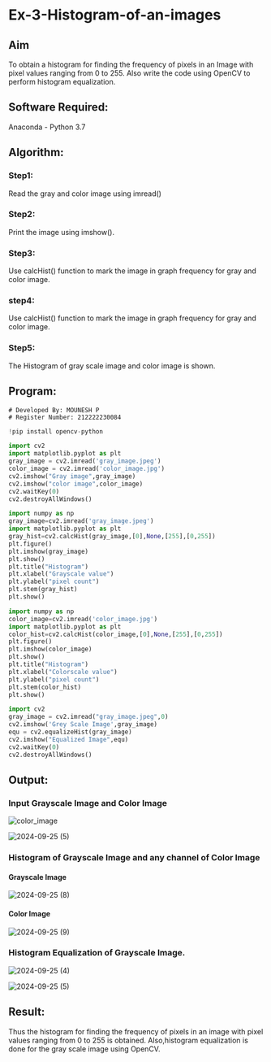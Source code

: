 # Ex-3-Histogram-of-an-images
## Aim
To obtain a histogram for finding the frequency of pixels in an Image with pixel values ranging from 0 to 255. Also write the code using OpenCV to perform histogram equalization.

## Software Required:
Anaconda - Python 3.7

## Algorithm:
### Step1:
Read the gray and color image using imread()

### Step2:
Print the image using imshow().

### Step3:
Use calcHist() function to mark the image in graph frequency for gray and color image.

### step4:
Use calcHist() function to mark the image in graph frequency for gray and color image.

### Step5:
The Histogram of gray scale image and color image is shown.


## Program:
```
# Developed By: MOUNESH P
# Register Number: 212222230084
``` 
```python
!pip install opencv-python

import cv2
import matplotlib.pyplot as plt
gray_image = cv2.imread('gray_image.jpeg')
color_image = cv2.imread('color_image.jpg')
cv2.imshow("Gray image",gray_image)
cv2.imshow("color image",color_image)
cv2.waitKey(0)
cv2.destroyAllWindows()

import numpy as np
gray_image=cv2.imread('gray_image.jpeg')
import matplotlib.pyplot as plt 
gray_hist=cv2.calcHist(gray_image,[0],None,[255],[0,255])
plt.figure()
plt.imshow(gray_image)
plt.show()
plt.title("Histogram")
plt.xlabel("Grayscale value")
plt.ylabel("pixel count")
plt.stem(gray_hist)
plt.show()

import numpy as np
color_image=cv2.imread('color_image.jpg')
import matplotlib.pyplot as plt 
color_hist=cv2.calcHist(color_image,[0],None,[255],[0,255])
plt.figure()
plt.imshow(color_image)
plt.show()
plt.title("Histogram")
plt.xlabel("Colorscale value")
plt.ylabel("pixel count")
plt.stem(color_hist)
plt.show()

import cv2
gray_image = cv2.imread("gray_image.jpeg",0)
cv2.imshow('Grey Scale Image',gray_image)
equ = cv2.equalizeHist(gray_image)
cv2.imshow("Equalized Image",equ)
cv2.waitKey(0)
cv2.destroyAllWindows()


```
## Output:
### Input Grayscale Image and Color Image
![color_image](https://github.com/user-attachments/assets/d7449ce5-2a5c-446b-a295-e16755b9314b)

![2024-09-25 (5)](https://github.com/user-attachments/assets/8cbc5b2d-dcf4-45cf-93f8-0bb7b4d05c22)

### Histogram of Grayscale Image and any channel of Color Image

#### Grayscale Image

![2024-09-25 (8)](https://github.com/user-attachments/assets/b24bde4a-489f-4984-a584-50cef8c406d4)

#### Color Image

![2024-09-25 (9)](https://github.com/user-attachments/assets/06c48f8f-a637-4d17-9103-017e17ada977)

### Histogram Equalization of Grayscale Image.

![2024-09-25 (4)](https://github.com/user-attachments/assets/ecf052ad-4a2f-4964-a8b2-0a46b488bc9e)

![2024-09-25 (5)](https://github.com/user-attachments/assets/140eca5a-3bc4-4200-a791-f2c848142451)

## Result: 
Thus the histogram for finding the frequency of pixels in an image with pixel values ranging from 0 to 255 is obtained. Also,histogram equalization is done for the gray scale image using OpenCV.
